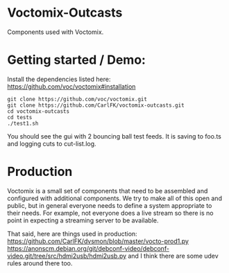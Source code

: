 # Voctomix-Outcasts

Components used with Voctomix.

# Getting started / Demo:
Install the dependencies listed here:
https://github.com/voc/voctomix#installation
```
git clone https://github.com/voc/voctomix.git
git clone https://github.com/CarlFK/voctomix-outcasts.git
cd voctomix-outcasts
cd tests
./test1.sh
```
You should see the gui with 2 bouncing ball test feeds.
It is saving to foo.ts and logging cuts to cut-list.log.

# Production

Voctomix is a small set of components that need to be assembled and configured with additional components.  We try to make all of this open and public, but in general everyone needs to define a system appropriate to their needs. For example, not everyone does a live stream so there is no point in expecting a streaming server to be available. 

That said, here are things used in production:
https://github.com/CarlFK/dvsmon/blob/master/vocto-prod1.py
https://anonscm.debian.org/git/debconf-video/debconf-video.git/tree/src/hdmi2usb/hdmi2usb.py
and I think there are some udev rules around there too.

